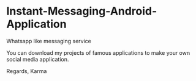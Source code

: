 # Instant-Messaging-Android-Application
Whatsapp like messaging service

You can download my projects of famous applications to make your own social media application.


Regards,
Karma
